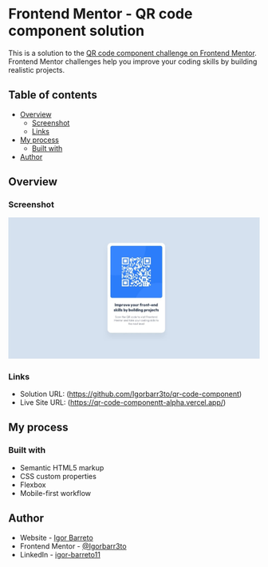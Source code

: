 # Frontend Mentor - QR code component solution

This is a solution to the [QR code component challenge on Frontend Mentor](https://www.frontendmentor.io/challenges/qr-code-component-iux_sIO_H). Frontend Mentor challenges help you improve your coding skills by building realistic projects. 

## Table of contents

- [Overview](#overview)
  - [Screenshot](#screenshot)
  - [Links](#links)
- [My process](#my-process)
  - [Built with](#built-with)
- [Author](#author)

## Overview

### Screenshot

![](./preview.jpg)

### Links

- Solution URL: (https://github.com/Igorbarr3to/qr-code-component)
- Live Site URL: (https://qr-code-componentt-alpha.vercel.app/)

## My process

### Built with

- Semantic HTML5 markup
- CSS custom properties
- Flexbox
- Mobile-first workflow

## Author

- Website - [Igor Barreto](https://igorbarr3to-portfolio.vercel.app/)
- Frontend Mentor - [@Igorbarr3to](https://www.frontendmentor.io/profile/Igorbarr3to)
- LinkedIn - [igor-barreto11](www.linkedin.com/in/igor-barreto11)


